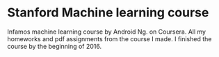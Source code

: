 # Stanford Machine learning course
Infamos machine learning course by Android Ng. on Coursera. 
All my homeworks and pdf assignments from the course I made. I finished the course by the beginning of 2016.

